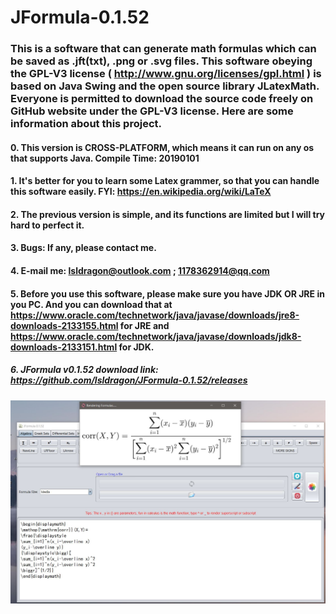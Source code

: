 # JFormula-0.1.52
### This is a software that can generate math formulas which can be saved as .jft(txt), .png or .svg files. This software obeying the GPL-V3 license ( http://www.gnu.org/licenses/gpl.html ) is based on Java Swing and the open source library JLatexMath. Everyone is permitted to download the source code freely on GitHub website under the GPL-V3 license. Here are some information about this project.
#### 0. This version is CROSS-PLATFORM, which means it can run on any os that supports Java.     Compile Time: 20190101
#### 1. It's better for you to learn some Latex grammer, so that you can handle this software easily. FYI: https://en.wikipedia.org/wiki/LaTeX
#### 2. The previous version is simple, and its functions are limited but I will try hard to perfect it.
#### 3. Bugs: If any, please contact me.
#### 4. E-mail me: lsldragon@outlook.com ; 1178362914@qq.com
#### 5. Before you use this software, please make sure you have JDK OR JRE in you PC. And you can download that at https://www.oracle.com/technetwork/java/javase/downloads/jre8-downloads-2133155.html for JRE and https://www.oracle.com/technetwork/java/javase/downloads/jdk8-downloads-2133151.html for JDK.
##### 6. JFormula v0.1.52 download link: https://github.com/lsldragon/JFormula-0.1.52/releases
![avatar](screenshots/windows.JPG)
